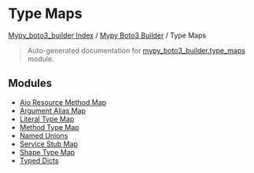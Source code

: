 # Type Maps

[Mypy_boto3_builder Index](../../README.md#mypy_boto3_builder-index) /
[Mypy Boto3 Builder](../index.md#mypy-boto3-builder) /
Type Maps

> Auto-generated documentation for [mypy_boto3_builder.type_maps](https://github.com/youtype/mypy_boto3_builder/blob/main/mypy_boto3_builder/type_maps/__init__.py) module.

## Modules

- [Aio Resource Method Map](./aio_resource_method_map.md)
- [Argument Alias Map](./argument_alias_map.md)
- [Literal Type Map](./literal_type_map.md)
- [Method Type Map](./method_type_map.md)
- [Named Unions](./named_unions.md)
- [Service Stub Map](service_stub_map/index.md)
- [Shape Type Map](./shape_type_map.md)
- [Typed Dicts](./typed_dicts.md)
